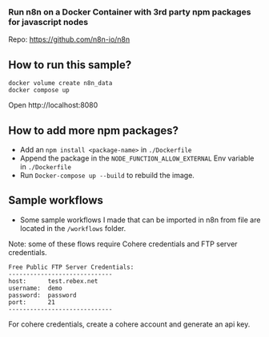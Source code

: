 ### Run n8n on a Docker Container with 3rd party npm packages for javascript nodes
Repo: https://github.com/n8n-io/n8n

## How to run this sample?

```
docker volume create n8n_data
docker compose up
```

Open http://localhost:8080

## How to add more npm packages?
* Add an `npm install <package-name>` in `./Dockerfile`
* Append the package in the `NODE_FUNCTION_ALLOW_EXTERNAL` Env variable in `./Dockerfile`
* Run `Docker-compose up --build` to rebuild the image.

## Sample workflows
* Some sample workflows I made that can be imported in n8n from file are located in the `/workflows` folder.

Note: some of these flows require Cohere credentials and FTP server credentials.

```
Free Public FTP Server Credentials: 
-----------------------------
host:      test.rebex.net	
username:  demo 
password:  password
port:      21
-----------------------------
```

For cohere credentials, create a cohere account and generate an api key.
